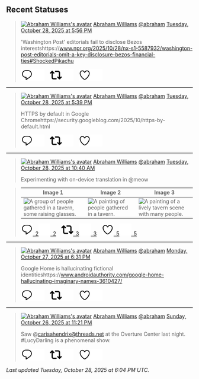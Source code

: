 ## Recent Statuses

> <a href="https://indieweb.social/@abraham"><img alt="Abraham Williams's avatar" src="https://cdn.masto.host/indiewebsocial/accounts/avatars/109/292/540/382/343/163/original/d00f2e03ce9c85b1.jpg" height="24" width="24" ></a> [Abraham Williams](https://indieweb.social/@abraham) [@abraham](https://indieweb.social/@abraham) [Tuesday, October 28, 2025 at 5:56 PM](https://indieweb.social/@abraham/115453080884823497)
>
> &#39;Washington Post&#39; editorials fail to disclose Bezos interestshttps://www.npr.org/2025/10/28/nx-s1-5587932/washington-post-editorials-omit-a-key-disclosure-bezos-financial-ties#ShockedPikachu
>
> [![Reply](./images/reply_light.svg#gh-light-mode-only "Reply")](https://indieweb.social/@abraham/115453080884823497#gh-light-mode-only)[![Reply](./images/reply.svg#gh-dark-mode-only "Reply")](https://indieweb.social/@abraham/115453080884823497#gh-dark-mode-only)&emsp;[![Boost](./images/retweet_light.svg#gh-light-mode-only "Boost")](https://indieweb.social/@abraham/115453080884823497#gh-light-mode-only)[![Boost](./images/retweet.svg#gh-dark-mode-only "Boost")](https://indieweb.social/@abraham/115453080884823497#gh-dark-mode-only)&emsp;[![Favorite](./images/like_light.svg#gh-light-mode-only "Favorite")](https://indieweb.social/@abraham/115453080884823497#gh-light-mode-only)[![Favorite](./images/like.svg#gh-dark-mode-only "Favorite")](https://indieweb.social/@abraham/115453080884823497#gh-dark-mode-only)


---

> <a href="https://indieweb.social/@abraham"><img alt="Abraham Williams's avatar" src="https://cdn.masto.host/indiewebsocial/accounts/avatars/109/292/540/382/343/163/original/d00f2e03ce9c85b1.jpg" height="24" width="24" ></a> [Abraham Williams](https://indieweb.social/@abraham) [@abraham](https://indieweb.social/@abraham) [Tuesday, October 28, 2025 at 5:39 PM](https://indieweb.social/@abraham/115453011370736961)
>
> HTTPS by default in Google Chromehttps://security.googleblog.com/2025/10/https-by-default.html
>
> [![Reply](./images/reply_light.svg#gh-light-mode-only "Reply")](https://indieweb.social/@abraham/115453011370736961#gh-light-mode-only)[![Reply](./images/reply.svg#gh-dark-mode-only "Reply")](https://indieweb.social/@abraham/115453011370736961#gh-dark-mode-only)&emsp;[![Boost](./images/retweet_light.svg#gh-light-mode-only "Boost")](https://indieweb.social/@abraham/115453011370736961#gh-light-mode-only)[![Boost](./images/retweet.svg#gh-dark-mode-only "Boost")](https://indieweb.social/@abraham/115453011370736961#gh-dark-mode-only)&emsp;[![Favorite](./images/like_light.svg#gh-light-mode-only "Favorite")](https://indieweb.social/@abraham/115453011370736961#gh-light-mode-only)[![Favorite](./images/like.svg#gh-dark-mode-only "Favorite")](https://indieweb.social/@abraham/115453011370736961#gh-dark-mode-only)


---

> <a href="https://indieweb.social/@abraham"><img alt="Abraham Williams's avatar" src="https://cdn.masto.host/indiewebsocial/accounts/avatars/109/292/540/382/343/163/original/d00f2e03ce9c85b1.jpg" height="24" width="24" ></a> [Abraham Williams](https://indieweb.social/@abraham) [@abraham](https://indieweb.social/@abraham) [Tuesday, October 28, 2025 at 10:40 AM](https://indieweb.social/@abraham/115451366865161308)
>
> Experimenting with on-device translation in @meow
>

> | Image 1 | Image 2 | Image 3 |
> | --- | --- | --- |
> | ![A group of people gathered in a tavern, some raising glasses.](https://cdn.masto.host/indiewebsocial/media_attachments/files/115/451/363/214/995/648/original/970574631a9890e1.jpeg) | ![A painting of people gathered in a tavern.](https://cdn.masto.host/indiewebsocial/media_attachments/files/115/451/363/577/867/436/original/ee5ea26b23135215.jpeg) | ![A painting of a lively tavern scene with many people.](https://cdn.masto.host/indiewebsocial/media_attachments/files/115/451/363/921/782/351/original/7375c3f19f772071.jpeg) |
>
> [![Reply](./images/reply_light.svg#gh-light-mode-only "Reply")&ensp;2](https://indieweb.social/@abraham/115451366865161308#gh-light-mode-only)[![Reply](./images/reply.svg#gh-dark-mode-only "Reply")&ensp;2](https://indieweb.social/@abraham/115451366865161308#gh-dark-mode-only)&emsp;[![Boost](./images/retweet_light.svg#gh-light-mode-only "Boost")&ensp;3](https://indieweb.social/@abraham/115451366865161308#gh-light-mode-only)[![Boost](./images/retweet.svg#gh-dark-mode-only "Boost")&ensp;3](https://indieweb.social/@abraham/115451366865161308#gh-dark-mode-only)&emsp;[![Favorite](./images/like_light.svg#gh-light-mode-only "Favorite")&ensp;5](https://indieweb.social/@abraham/115451366865161308#gh-light-mode-only)[![Favorite](./images/like.svg#gh-dark-mode-only "Favorite")&ensp;5](https://indieweb.social/@abraham/115451366865161308#gh-dark-mode-only)


---

> <a href="https://indieweb.social/@abraham"><img alt="Abraham Williams's avatar" src="https://cdn.masto.host/indiewebsocial/accounts/avatars/109/292/540/382/343/163/original/d00f2e03ce9c85b1.jpg" height="24" width="24" ></a> [Abraham Williams](https://indieweb.social/@abraham) [@abraham](https://indieweb.social/@abraham) [Monday, October 27, 2025 at 6:31 PM](https://indieweb.social/@abraham/115447555860143344)
>
> Google Home is hallucinating fictional identitieshttps://www.androidauthority.com/google-home-hallucinating-imaginary-names-3610427/
>
> [![Reply](./images/reply_light.svg#gh-light-mode-only "Reply")](https://indieweb.social/@abraham/115447555860143344#gh-light-mode-only)[![Reply](./images/reply.svg#gh-dark-mode-only "Reply")](https://indieweb.social/@abraham/115447555860143344#gh-dark-mode-only)&emsp;[![Boost](./images/retweet_light.svg#gh-light-mode-only "Boost")](https://indieweb.social/@abraham/115447555860143344#gh-light-mode-only)[![Boost](./images/retweet.svg#gh-dark-mode-only "Boost")](https://indieweb.social/@abraham/115447555860143344#gh-dark-mode-only)&emsp;[![Favorite](./images/like_light.svg#gh-light-mode-only "Favorite")](https://indieweb.social/@abraham/115447555860143344#gh-light-mode-only)[![Favorite](./images/like.svg#gh-dark-mode-only "Favorite")](https://indieweb.social/@abraham/115447555860143344#gh-dark-mode-only)


---

> <a href="https://indieweb.social/@abraham"><img alt="Abraham Williams's avatar" src="https://cdn.masto.host/indiewebsocial/accounts/avatars/109/292/540/382/343/163/original/d00f2e03ce9c85b1.jpg" height="24" width="24" ></a> [Abraham Williams](https://indieweb.social/@abraham) [@abraham](https://indieweb.social/@abraham) [Sunday, October 26, 2025 at 11:21 PM](https://indieweb.social/@abraham/115443033808104140)
>
> Saw @carisahendrix@threads.net at the Overture Center last night. #LucyDarling is a phenomenal show.
>
> [![Reply](./images/reply_light.svg#gh-light-mode-only "Reply")](https://indieweb.social/@abraham/115443033808104140#gh-light-mode-only)[![Reply](./images/reply.svg#gh-dark-mode-only "Reply")](https://indieweb.social/@abraham/115443033808104140#gh-dark-mode-only)&emsp;[![Boost](./images/retweet_light.svg#gh-light-mode-only "Boost")](https://indieweb.social/@abraham/115443033808104140#gh-light-mode-only)[![Boost](./images/retweet.svg#gh-dark-mode-only "Boost")](https://indieweb.social/@abraham/115443033808104140#gh-dark-mode-only)&emsp;[![Favorite](./images/like_light.svg#gh-light-mode-only "Favorite")](https://indieweb.social/@abraham/115443033808104140#gh-light-mode-only)[![Favorite](./images/like.svg#gh-dark-mode-only "Favorite")](https://indieweb.social/@abraham/115443033808104140#gh-dark-mode-only)


_Last updated Tuesday, October 28, 2025 at 6:04 PM UTC._

